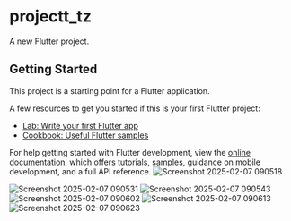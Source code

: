 # projectt_tz

A new Flutter project.

## Getting Started

This project is a starting point for a Flutter application.

A few resources to get you started if this is your first Flutter project:

- [Lab: Write your first Flutter app](https://docs.flutter.dev/get-started/codelab)
- [Cookbook: Useful Flutter samples](https://docs.flutter.dev/cookbook)

For help getting started with Flutter development, view the
[online documentation](https://docs.flutter.dev/), which offers tutorials,
samples, guidance on mobile development, and a full API reference.
![Screenshot 2025-02-07 090518](https://github.com/user-attachments/assets/39d7dad9-5fb0-411e-8f37-a0f220483595)

![Screenshot 2025-02-07 090531](https://github.com/user-attachments/assets/0ec17a2e-ddec-49dd-b494-c08acfce3dcd)
![Screenshot 2025-02-07 090543](https://github.com/user-attachments/assets/67e7228c-cac1-4909-8313-22cf00997fbf)
![Screenshot 2025-02-07 090602](https://github.com/user-attachments/assets/ad6c0628-9845-470e-ba7a-905c5e268fc0)
![Screenshot 2025-02-07 090613](https://github.com/user-attachments/assets/0bedffb5-33b1-45c5-b678-753d058a0f57)
![Screenshot 2025-02-07 090623](https://github.com/user-attachments/assets/25e4e7e6-76aa-42e8-adf2-c40fc10fea35)
